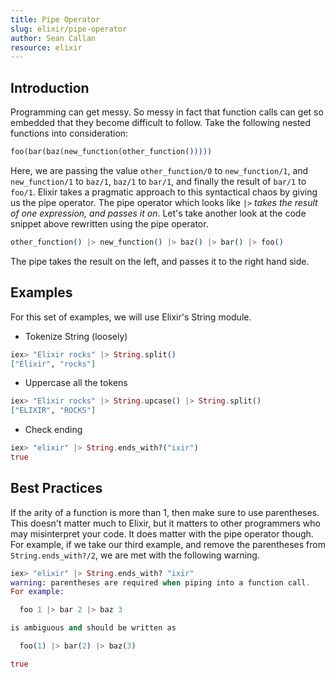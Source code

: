 ```yaml
---
title: Pipe Operator
slug: elixir/pipe-operator
author: Sean Callan
resource: elixir
---
```


## Introduction

Programming can get messy.
So messy in fact that function calls can get so embedded that they become difficult to follow.
Take the following nested functions into consideration:

```elixir
foo(bar(baz(new_function(other_function()))))
```

Here, we are passing the value `other_function/0` to `new_function/1`, and `new_function/1` to `baz/1`, `baz/1` to `bar/1`, and finally the result of `bar/1` to `foo/1`.
Elixir takes a pragmatic approach to this syntactical chaos by giving us the pipe operator.
The pipe operator which looks like `|>` _takes the result of one expression, and passes it on_.
Let's take another look at the code snippet above rewritten using the pipe operator.

```elixir
other_function() |> new_function() |> baz() |> bar() |> foo()
```

The pipe takes the result on the left, and passes it to the right hand side.

## Examples

For this set of examples, we will use Elixir's String module.

- Tokenize String (loosely)

```elixir
iex> "Elixir rocks" |> String.split()
["Elixir", "rocks"]
```

- Uppercase all the tokens

```elixir
iex> "Elixir rocks" |> String.upcase() |> String.split()
["ELIXIR", "ROCKS"]
```

- Check ending

```elixir
iex> "elixir" |> String.ends_with?("ixir")
true
```

## Best Practices

If the arity of a function is more than 1, then make sure to use parentheses.
This doesn't matter much to Elixir, but it matters to other programmers who may misinterpret your code.
It does matter with the pipe operator though.
For example, if we take our third example, and remove the parentheses from `String.ends_with?/2`, we are met with the following warning.

```elixir
iex> "elixir" |> String.ends_with? "ixir"
warning: parentheses are required when piping into a function call.
For example:

  foo 1 |> bar 2 |> baz 3

is ambiguous and should be written as

  foo(1) |> bar(2) |> baz(3)

true
```
